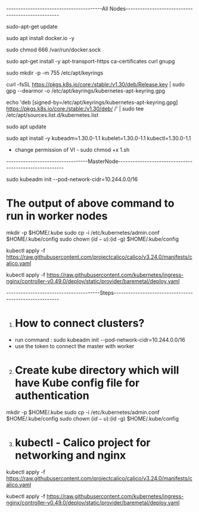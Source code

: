 ----------------------------------------All Nodes--------------------------------------------------

sudo-apt-get update

sudo apt install docker.io -y

sudo chmod 666 /var/run/docker.sock

sudo apt-get install -y apt-transport-https ca-certificates curl gnupg

sudo mkdir -p -m 755 /etc/apt/keyrings

curl -fsSL https://pkgs.k8s.io/core:/stable:/v1.30/deb/Release.key | sudo gpg --dearmor -o /etc/apt/keyrings/kubernetes-apt-keyring.gpg

echo 'deb [signed-by=/etc/apt/keyrings/kubernetes-apt-keyring.gpg] https://pkgs.k8s.io/core:/stable:/v1.30/deb/ /' | sudo tee /etc/apt/sources.list.d/kubernetes.list

sudo apt update

sudo apt install -y kubeadm=1.30.0-1.1 kubelet=1.30.0-1.1 kubectl=1.30.0-1.1

* change permission of VI - sudo chmod +x 1.sh


----------------------------------MasterNode-------------------------------------------------------

sudo kubeadm init --pod-network-cidr=10.244.0.0/16

# The output of above command to run in worker nodes

mkdir -p $HOME/.kube
sudo cp -i /etc/kubernetes/admin.conf $HOME/.kube/config
sudo chown $(id -u) :$(id -g) $HOME/.kube/config

kubectl apply -f
https://raw.githubusercontent.com/projectcalico/calico/v3.24.0/manifests/calico.yaml

kubectl apply -f
https://raw.githubusercontent.com/kubernetes/ingress-nginx/controller-v0.49.0/deploy/static/provider/baremetal/deploy.yaml


---------------------------------------Steps-------------------------------------------------------

1. # How to connect clusters?
- run command : sudo kubeadm init --pod-network-cidr=10.244.0.0/16
- use the token to connect the master with worker 

2. # Create kube directory which will have Kube config file for authentication

mkdir -p $HOME/.kube
sudo cp -i /etc/kubernetes/admin.conf $HOME/.kube/config
sudo chown $(id -u) :$(id -g) $HOME/.kube/config

3. # kubectl - Calico project for networking and nginx
kubectl apply -f
https://raw.githubusercontent.com/projectcalico/calico/v3.24.0/manifests/calico.yaml

kubectl apply -f https://raw.githubusercontent.com/kubernetes/ingress-nginx/controller-v0.49.0/deploy/static/provider/baremetal/deploy.yaml




